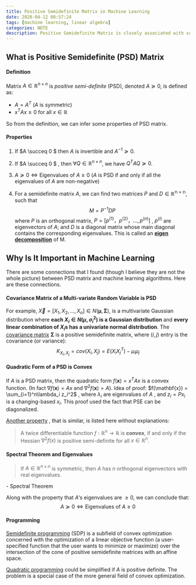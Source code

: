 ```yaml
---
title: Positive Semidefinite Matrix in Machine Learning
date: 2020-04-12 08:57:24
tags: [machine learning, linear algebra]
categories: NOTE
description: Positive Semidefinite Matrix is closely associated with some of machine learning algorithms.
---
```


## What is Positive Semidefinite (PSD) Matrix 

#### Definition

Matrix $A \in \mathbb{R}^{n\times n}$ is *positive semi-definite* (PSD), denoted $A \succeq 0$, is defined as:

- $A = A^{T}$ ($A$ is symmetric)
- $x^{T}Ax \geq 0$ for all $x \in \mathbb{R}$  

So from the definition, we can infer some properties of PSD matrix.

#### Properties

1. If $A \succeq 0 $ then $A$ is invertible and $A^{-1} \succeq 0$.

2. If $A \succeq 0 $ , then $\forall Q \in \mathbb{R}^{n\times n}$, we have $Q^{T}AQ \succeq 0$.

3.  $A \succeq 0 \iff \text{Eigenvalues of } A \geq 0$  ($A$ is PSD if and only if all the eigenvalues of $A$ are non-negative)

4. For a semidefinite matrix $A$, we can find two matrices $P$ and $D \in \mathbb{R^{n\times n}}$, such that 
   $$
   M =  P^{-1}DP
   $$
   ​	where $P$  is an orthogonal matrix, $P = [p^{(1)}，p^{(2)}，\dots,p^{(n)}]$ , $p^{(i)}$ are eigenvectors of $A$; and $D$ is a diagonal matrix whose main diagonal contains the corresponding eigenvalues. This is called an [**eigen decomposition**](https://en.wikipedia.org/wiki/Eigendecomposition_of_a_matrix) of M.



## Why Is It Important in Machine Learning

There are some connections that I found (though I believe they are not the whole picture) between PSD matrix and machine learning algorithms. Here are these connections.

#### Covariance Matrix of a Multi-variate Random Variable is PSD

For example, $\overrightarrow X = [X_1, X_2, \dots, X_n] \in N(\mathbf{\mu}, \mathbf{\Sigma})$, is a multivariate Gaussian distribution where **each $X_i \in N(\mu, \sigma_i^2)$ is a Gaussian distribution** and **every linear combination of $X_i$s has a univariate normal distribution**. The [covariance matrix](https://en.wikipedia.org/wiki/Covariance_matrix) $\mathbf{\Sigma}$ is a positive semidefinite matrix, where $(i,j)$ entry is the covariance (or variance):
$$
K_{X_i,X_j} = cov(X_i, X_j) = E(X_iX_j^{T}) - \mu_i\mu_j
$$


#### Quadratic Form of a PSD is Convex

If $A$ is a PSD matrix, then the quadratic form $f(\mathbf{x}) = x^TAx$ is a convex function. (In fact $\nabla f(\mathbf{x}) = Ax$ and $\nabla^2 f(\mathbf{x}) = A$). Idea of proof: $f(\mathbf{x}) = \sum_{i=1}^n\lambda_i z_i^2$ , where $\lambda_i$ are eigenvalues of $A$ , and $z_i = Px_i$ is a changing-based $x_i$. This proof used the fact that PSE can be diagonalized.

[Another property](https://wiki.math.ntnu.no/_media/tma4180/2016v/note2.pdf) , that is similar, is listed here without explanations: 

> A twice differentiable function $f:\mathbb{R}^n \to \mathbb{R}$ is **convex**, if and only if the Hessian $\nabla^2 f(x)$ is positive semi-definite for all $x \in \mathbb{R}^n$.



#### Spectral Theorem and Eigenvalues

> If $A\in \mathbb{R}^{n\times n}$ is symmetric, then  $A$ has $n$ orthogonal eigenvectors with real eigenvalues.

\- Spectral Theorem

Along with the property that $A$‘s eigenvalues are $\geq 0$, we can conclude that:  
$$
A \succeq 0 \iff \text{Eigenvalues of } A \geq 0
$$

#### Programming 

[Semidefinite programming](https://en.wikipedia.org/wiki/Semidefinite_programming) (SDP) is a subfield of convex optimization concerned with the optimization of a linear objective function (a user-specified function that the user wants to minimize or maximize) over the intersection of the cone of positive semidefinite matrices with an affine space.



[Quadratic programming](https://en.wikipedia.org/wiki/Quadratic_programming) could be simplified if $A$ is positive definite. The problem is a special case of the more general field of convex optimization.